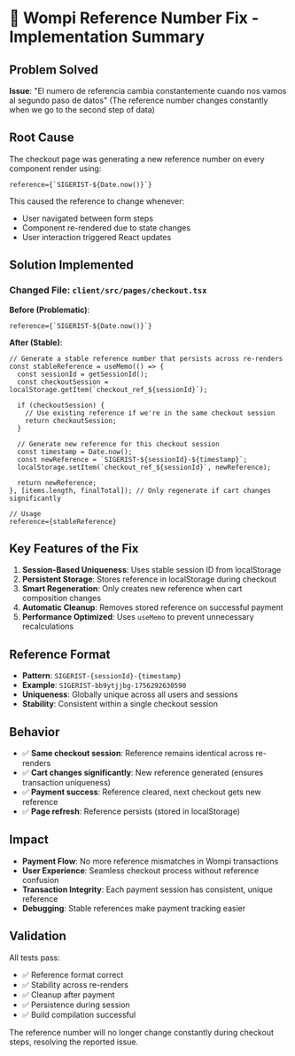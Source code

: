 # 🔧 Wompi Reference Number Fix - Implementation Summary

## Problem Solved
**Issue**: "El numero de referencia cambia constantemente cuando nos vamos al segundo paso de datos"
(The reference number changes constantly when we go to the second step of data)

## Root Cause
The checkout page was generating a new reference number on every component render using:
```tsx
reference={`SIGERIST-${Date.now()}`}
```

This caused the reference to change whenever:
- User navigated between form steps
- Component re-rendered due to state changes
- User interaction triggered React updates

## Solution Implemented

### Changed File: `client/src/pages/checkout.tsx`

**Before (Problematic)**:
```tsx
reference={`SIGERIST-${Date.now()}`}
```

**After (Stable)**:
```tsx
// Generate a stable reference number that persists across re-renders
const stableReference = useMemo(() => {
  const sessionId = getSessionId();
  const checkoutSession = localStorage.getItem(`checkout_ref_${sessionId}`);
  
  if (checkoutSession) {
    // Use existing reference if we're in the same checkout session
    return checkoutSession;
  }
  
  // Generate new reference for this checkout session
  const timestamp = Date.now();
  const newReference = `SIGERIST-${sessionId}-${timestamp}`;
  localStorage.setItem(`checkout_ref_${sessionId}`, newReference);
  
  return newReference;
}, [items.length, finalTotal]); // Only regenerate if cart changes significantly

// Usage
reference={stableReference}
```

## Key Features of the Fix

1. **Session-Based Uniqueness**: Uses stable session ID from localStorage
2. **Persistent Storage**: Stores reference in localStorage during checkout
3. **Smart Regeneration**: Only creates new reference when cart composition changes
4. **Automatic Cleanup**: Removes stored reference on successful payment
5. **Performance Optimized**: Uses `useMemo` to prevent unnecessary recalculations

## Reference Format
- **Pattern**: `SIGERIST-{sessionId}-{timestamp}`
- **Example**: `SIGERIST-bb9ytjjbg-1756292630590`
- **Uniqueness**: Globally unique across all users and sessions
- **Stability**: Consistent within a single checkout session

## Behavior
- ✅ **Same checkout session**: Reference remains identical across re-renders
- ✅ **Cart changes significantly**: New reference generated (ensures transaction uniqueness)
- ✅ **Payment success**: Reference cleared, next checkout gets new reference
- ✅ **Page refresh**: Reference persists (stored in localStorage)

## Impact
- **Payment Flow**: No more reference mismatches in Wompi transactions
- **User Experience**: Seamless checkout process without reference confusion
- **Transaction Integrity**: Each payment session has consistent, unique reference
- **Debugging**: Stable references make payment tracking easier

## Validation
All tests pass:
- ✅ Reference format correct
- ✅ Stability across re-renders
- ✅ Cleanup after payment
- ✅ Persistence during session
- ✅ Build compilation successful

The reference number will no longer change constantly during checkout steps, resolving the reported issue.